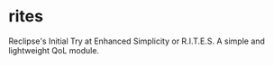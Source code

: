 # rites
Reclipse's Initial Try at Enhanced Simplicity or R.I.T.E.S. A simple and lightweight QoL module.
